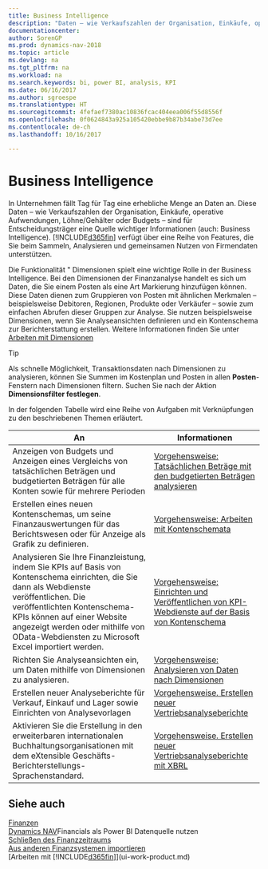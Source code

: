```yaml
---
title: Business Intelligence
description: "Daten – wie Verkaufszahlen der Organisation, Einkäufe, operative Aufwendungen, Löhne/Gehälter oder Budgets analysieren und erfassen, die für Entscheidungsträger eine Quelle wichtiger Informationen sind."
documentationcenter: 
author: SorenGP
ms.prod: dynamics-nav-2018
ms.topic: article
ms.devlang: na
ms.tgt_pltfrm: na
ms.workload: na
ms.search.keywords: bi, power BI, analysis, KPI
ms.date: 06/16/2017
ms.author: sgroespe
ms.translationtype: HT
ms.sourcegitcommit: 4fefaef7380ac10836fcac404eea006f55d8556f
ms.openlocfilehash: 0f0624843a925a105420ebbe9b87b34abe73d7ee
ms.contentlocale: de-ch
ms.lasthandoff: 10/16/2017

---
```

# <a name="business-intelligence"></a>Business Intelligence
In Unternehmen fällt Tag für Tag eine erhebliche Menge an Daten an. Diese Daten – wie Verkaufszahlen der Organisation, Einkäufe, operative Aufwendungen, Löhne/Gehälter oder Budgets – sind für Entscheidungsträger eine Quelle wichtiger Informationen (auch: Business Intelligence). [!INCLUDE[d365fin](includes/d365fin_md.md)] verfügt über eine Reihe von Features, die Sie beim Sammeln, Analysieren und gemeinsamen Nutzen von Firmendaten unterstützen.

Die Funktionalität " Dimensionen spielt eine wichtige Rolle in der Business Intelligence. Bei den Dimensionen der Finanzanalyse handelt es sich um Daten, die Sie einem Posten als eine Art Markierung hinzufügen können. Diese Daten dienen zum Gruppieren von Posten mit ähnlichen Merkmalen – beispielsweise Debitoren, Regionen, Produkte oder Verkäufer – sowie zum einfachen Abrufen dieser Gruppen zur Analyse. Sie nutzen beispielsweise Dimensionen, wenn Sie Analyseansichten definieren und ein Kontenschema zur Berichterstattung erstellen. Weitere Informationen finden Sie unter [Arbeiten mit Dimensionen](finance-dimensions.md)

> [!TIP]
> Als schnelle Möglichkeit, Transaktionsdaten nach Dimensionen zu analysieren, können Sie Summen im Kostenplan und Posten in allen **Posten**-Fenstern nach Dimensionen filtern. Suchen Sie nach der Aktion **Dimensionsfilter festlegen**.  

In der folgenden Tabelle wird eine Reihe von Aufgaben mit Verknüpfungen zu den beschriebenen Themen erläutert.  

| An | Informationen |
| --- | --- |
|Anzeigen von Budgets und Anzeigen eines Vergleichs von tatsächlichen Beträgen und budgetierten Beträgen für alle Konten sowie für mehrere Perioden|[Vorgehensweise: Tatsächlichen Beträge mit den budgetierten Beträgen analysieren](bi-how-analyze-actual-versus-budget.md)|
|Erstellen eines neuen Kontenschemas, um seine Finanzauswertungen für das Berichtswesen oder für Anzeige als Grafik zu definieren.|[Vorgehensweise: Arbeiten mit Kontenschemata](bi-how-work-account-schedule.md)|
|Analysieren Sie Ihre Finanzleistung, indem Sie KPIs auf Basis von Kontenschema einrichten, die Sie dann als Webdienste veröffentlichen. Die veröffentlichten Kontenschema-KPIs können auf einer Website angezeigt werden oder mithilfe von OData-Webdiensten zu Microsoft Excel importiert werden.|[Vorgehensweise: Einrichten und Veröffentlichen von KPI-Webdienste auf der Basis von Kontenschema](bi-how-to-set-up-and-publish-kpi-web-services-based-on-account-schedules.md)|
|Richten Sie Analyseansichten ein, um Daten mithilfe von Dimensionen zu analysieren.|[Vorgehensweise: Analysieren von Daten nach Dimensionen](bi-how-analyze-data-dimension.md)|
|Erstellen neuer Analyseberichte für Verkauf, Einkauf und Lager sowie Einrichten von Analysevorlagen|[Vorgehensweise. Erstellen neuer Vertriebsanalyseberichte](bi-how-create-analysis-views-reports.md)|
|Aktivieren Sie die Erstellung  in den erweiterbaren internationalen Buchhaltungsorganisationen mit dem eXtensible Geschäfts-Berichterstellungs-Sprachenstandard.|[Vorgehensweise. Erstellen neuer Vertriebsanalyseberichte mit XBRL](bi-create-reports-with-xbrl.md)|

## <a name="see-also"></a>Siehe auch
[Finanzen](finance.md)    
[Dynamics NAV](across-how-use-financials-data-source-powerbi.md)Financials als Power BI Datenquelle nutzen  
[Schließen des Finanzzeitraums](year-close-years-periods.md)  
[Aus anderen Finanzsystemen importieren](upload-data.md)  
[Arbeiten mit [!INCLUDE[d365fin](includes/d365fin_md.md)]](ui-work-product.md)

